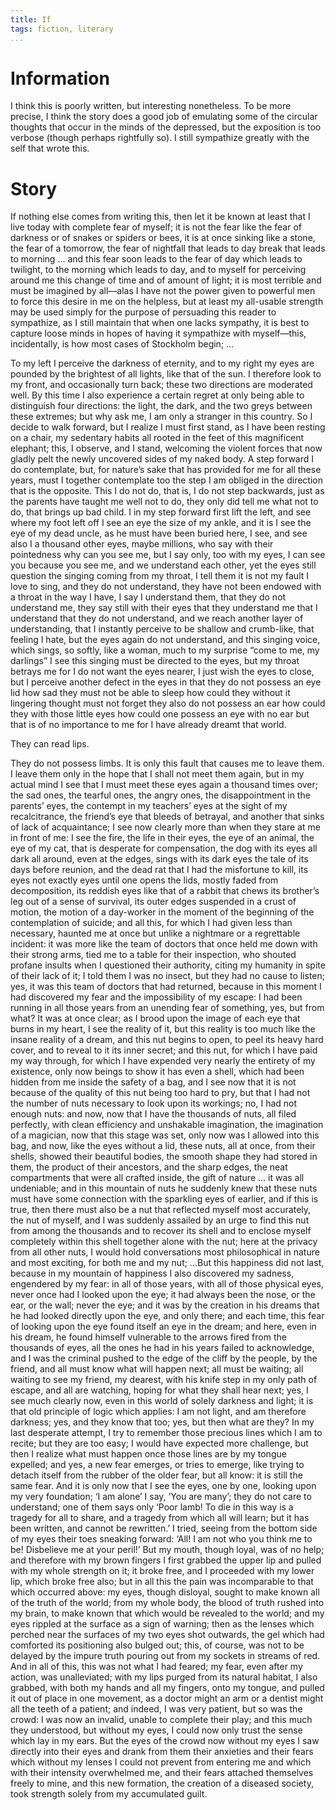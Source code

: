 ```yaml
---
title: If
tags: fiction, literary
...
```


# Information

I think this is poorly written, but interesting nonetheless.
To be more precise, I think the story does a good job of emulating some of the circular thoughts that occur in the minds of the depressed, but the exposition is too verbose (though perhaps rightfully so).
I still sympathize greatly with the self that wrote this.

# Story

If nothing else comes from writing this, then let it be known at least
that I live today with complete fear of myself; it is not the fear like
the fear of darkness or of snakes or spiders or bees, it is at once
sinking like a stone, the fear of a tomorrow, the fear of nightfall that
leads to day break that leads to morning … and this fear soon leads to
the fear of day which leads to twilight, to the morning which leads to
day, and to myself for perceiving around me this change of time and of
amount of light; it is most terrible and must be imagined by all—alas I
have not the power given to powerful men to force this desire in me on
the helpless, but at least my all-usable strength may be used simply for
the purpose of persuading this reader to sympathize, as I still maintain
that when one lacks sympathy, it is best to capture loose minds in hopes
of having it sympathize with myself—this, incidentally, is how most
cases of Stockholm begin; …

To my left I perceive the darkness of eternity, and to my right my eyes
are pounded by the brightest of all lights, like that of the sun. I
therefore look to my front, and occasionally turn back; these two
directions are moderated well. By this time I also experience a certain
regret at only being able to distinguish four directions: the light, the
dark, and the two greys between these extremes; but why ask me, I am
only a stranger in this country. So I decide to walk forward, but I
realize I must first stand, as I have been resting on a chair, my
sedentary habits all rooted in the feet of this magnificent elephant;
this, I observe, and I stand, welcoming the violent forces that now
gladly pelt the newly uncovered sides of my naked body. A step forward I
do contemplate, but, for nature’s sake that has provided for me for all
these years, must I together contemplate too the step I am obliged in
the direction that is the opposite. This I do not do, that is, I do not
step backwards, just as the parents have taught me well not to do, they
only did tell me what not to do, that brings up bad child. I in my step
forward first lift the left, and see where my foot left off I see an eye
the size of my ankle, and it is I see the eye of my dead uncle, as he
must have been buried here, I see, and see also I a thousand other eyes,
maybe millions, who say with their pointedness why can you see me, but I
say only, too with my eyes, I can see you because you see me, and we
understand each other, yet the eyes still question the singing coming
from my throat, I tell them it is not my fault I love to sing, and they
do not understand, they have not been endowed with a throat in the way I
have, I say I understand them, that they do not understand me, they say
still with their eyes that they understand me that I understand that
they do not understand, and we reach another layer of understanding,
that I instantly perceive to be shallow and crumb-like, that feeling I
hate, but the eyes again do not understand, and this singing voice,
which sings, so softly, like a woman, much to my surprise “come to me,
my darlings” I see this singing must be directed to the eyes, but my
throat betrays me for I do not want the eyes nearer, I just wish the
eyes to close, but I perceive another defect in the eyes in that they do
not possess an eye lid how sad they must not be able to sleep how could
they without it lingering thought must not forget they also do not
possess an ear how could they with those little eyes how could one
possess an eye with no ear but that is of no importance to me for I have
already dreamt that world.

They can read lips.

They do not possess limbs. It is only this fault that causes me to leave
them. I leave them only in the hope that I shall not meet them again,
but in my actual mind I see that I must meet these eyes again a thousand
times over; the sad ones, the tearful ones, the angry ones, the
disappointment in the parents’ eyes, the contempt in my teachers’ eyes
at the sight of my recalcitrance, the friend’s eye that bleeds of
betrayal, and another that sinks of lack of acquaintance; I see now
clearly more than when they stare at me in front of me: I see the fire,
the life in their eyes, the eye of an animal, the eye of my cat, that is
desperate for compensation, the dog with its eyes all dark all around,
even at the edges, sings with its dark eyes the tale of its days before
reunion, and the dead rat that I had the misfortune to kill, its eyes
not exactly eyes until one opens the lids, mostly faded from
decomposition, its reddish eyes like that of a rabbit that chews its
brother’s leg out of a sense of survival, its outer edges suspended in a
crust of motion, the motion of a day-worker in the moment of the
beginning of the contemplation of suicide; and all this, for which I had
given less than necessary, haunted me at once but unlike a nightmare or
a regrettable incident: it was more like the team of doctors that once
held me down with their strong arms, tied me to a table for their
inspection, who shouted profane insults when I questioned their
authority, citing my humanity in spite of their lack of it; I told them
I was no insect, but they had no cause to listen; yes, it was this team
of doctors that had returned, because in this moment I had discovered my
fear and the impossibility of my escape: I had been running in all those
years from an unending fear of something, yes, but from what? It was at
once clear; as I brood upon the image of each eye that burns in my
heart, I see the reality of it, but this reality is too much like the
insane reality of a dream, and this nut begins to open, to peel its
heavy hard cover, and to reveal to it its inner secret; and this nut,
for which I have paid my way through, for which I have expended very
nearly the entirety of my existence, only now beings to show it has even
a shell, which had been hidden from me inside the safety of a bag, and I
see now that it is not because of the quality of this nut being too hard
to pry, but that I had not the number of nuts necessary to look upon its
workings; no, I had not enough nuts: and now, now that I have the
thousands of nuts, all filed perfectly, with clean efficiency and
unshakable imagination, the imagination of a magician, now that this
stage was set, only now was I allowed into this bag, and now, like the
eyes without a lid, these nuts, all at once, from their shells, showed
their beautiful bodies, the smooth shape they had stored in them, the
product of their ancestors, and the sharp edges, the neat compartments
that were all crafted inside, the gift of nature … it was all
undeniable; and in this mountain of nuts he suddenly knew that these
nuts must have some connection with the sparkling eyes of earlier, and
if this is true, then there must also be a nut that reflected myself
most accurately, the nut of myself, and I was suddenly assailed by an
urge to find this nut from among the thousands and to recover its shell
and to enclose myself completely within this shell together alone with
the nut; here at the privacy from all other nuts, I would hold
conversations most philosophical in nature and most exciting, for both
me and my nut; …But this happiness did not last, because in my mountain
of happiness I also discovered my sadness, engendered by my fear: in all
of those years, with all of those physical eyes, never once had I looked
upon the eye; it had always been the nose, or the ear, or the wall;
never the eye; and it was by the creation in his dreams that he had
looked directly upon the eye, and only there; and each time, this fear
of looking upon the eye found itself an eye in the dream; and here, even
in his dream, he found himself vulnerable to the arrows fired from the
thousands of eyes, all the ones he had in his years failed to
acknowledge, and I was the criminal pushed to the edge of the cliff by
the people, by the friend, and all must know what will happen next; all
must be waiting; all waiting to see my friend, my dearest, with his
knife step in my only path of escape, and all are watching, hoping for
what they shall hear next; yes, I see much clearly now, even in this
world of solely darkness and light; it is that old principle of logic
which applies: I am not light, and am therefore darkness; yes, and they
know that too; yes, but then what are they? In my last desperate
attempt, I try to remember those precious lines which I am to recite;
but they are too easy; I would have expected more challenge, but then I
realize what must happen once those lines are by my tongue expelled; and
yes, a new fear emerges, or tries to emerge, like trying to detach
itself from the rubber of the older fear, but all know: it is still the
same fear. And it is only now that I see the eyes, one by one, looking
upon my very foundation; ‘I am alone’ I say, ‘You are many’; they do not
care to understand; one of them says only ‘Poor lamb! To die in this way
is a tragedy for all to share, and a tragedy from which all will learn;
but it has been written, and cannot be rewritten.’ I tried, seeing from
the bottom side of my eyes their toes sneaking forward: ‘All! I am not
who you think me to be! Disbelieve me at your peril!’ But my mouth,
though loyal, was of no help; and therefore with my brown fingers I
first grabbed the upper lip and pulled with my whole strength on it; it
broke free, and I proceeded with my lower lip, which broke free also;
but in all this the pain was incomparable to that which occurred above:
my eyes, though disloyal, sought to make known all of the truth of the
world; from my whole body, the blood of truth rushed into my brain, to
make known that which would be revealed to the world; and my eyes
rippled at the surface as a sign of warning; then as the lenses which
perched near the surfaces of my two eyes shot outwards, the gel which
had comforted its positioning also bulged out; this, of course, was not
to be delayed by the impure truth pouring out from my sockets in streams
of red. And in all of this, this was not what I had feared; my fear,
even after my action, was unalleviated; with my lips purged from its
natural habitat, I also grabbed, with both my hands and all my fingers,
onto my tongue, and pulled it out of place in one movement, as a doctor
might an arm or a dentist might all the teeth of a patient; and indeed,
I was very patient, but so was the crowd: I was now an invalid, unable
to complete their play; and this much they understood, but without my
eyes, I could now only trust the sense which lay in my ears. But the
eyes of the crowd now without my eyes I saw directly into their eyes and
drank from them their anxieties and their fears which without my lenses
I could not prevent from entering me and which with their intensity
overwhelmed me, and their fears attached themselves freely to mine, and
this new formation, the creation of a diseased society, took strength
solely from my accumulated guilt.

